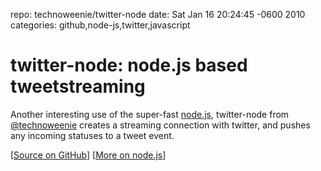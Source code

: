 repo: technoweenie/twitter-node
date: Sat Jan 16 20:24:45 -0600 2010
categories: github,node-js,twitter,javascript

#  twitter-node: node.js based tweetstreaming

Another interesting use of the super-fast [node.js](http://nodejs.org/), twitter-node from [@technoweenie](http://twitter.com/technoweenie) creates a streaming connection with twitter, and pushes any incoming statuses to a tweet event.

[[Source on GitHub](http://github.com/technoweenie/twitter-node)] [[More on node.js](http://thechangelog.com/tagged/node-js)]
